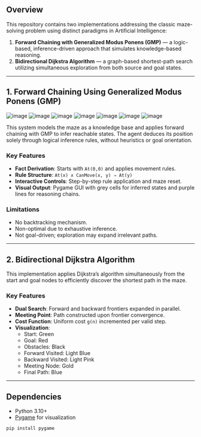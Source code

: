 
## Overview

This repository contains two implementations addressing the classic maze-solving problem using distinct paradigms in Artificial Intelligence:

1. **Forward Chaining with Generalized Modus Ponens (GMP)** — a logic-based, inference-driven approach that simulates knowledge-based reasoning.  
2. **Bidirectional Dijkstra Algorithm** — a graph-based shortest-path search utilizing simultaneous exploration from both source and goal states.

---

## 1. Forward Chaining Using Generalized Modus Ponens (GMP)
![image](https://github.com/user-attachments/assets/1599c34c-6e66-486e-8284-38cfa75ccef2)
![image](https://github.com/user-attachments/assets/e851e8af-805f-4849-8231-f12454a53759)
![image](https://github.com/user-attachments/assets/24336a07-eef9-451e-8cee-f132dd5023c0)
![image](https://github.com/user-attachments/assets/122e633d-dd2e-4370-9be0-4ac5413679ed)
![image](https://github.com/user-attachments/assets/72dcd89d-be7e-42d6-9b12-ae51596d9503)
![image](https://github.com/user-attachments/assets/7ff0cfb6-44ef-4d14-8d0e-6e196b915676)
![image](https://github.com/user-attachments/assets/f52053a5-6030-4f7f-9cf4-fa1ce39e37ce)



This system models the maze as a knowledge base and applies forward chaining with GMP to infer reachable states. The agent deduces its position solely through logical inference rules, without heuristics or goal orientation.

### Key Features
- **Fact Derivation**: Starts with `At(0,0)` and applies movement rules.
- **Rule Structure**: `At(x) ∧ CanMove(x, y) ⇒ At(y)`
- **Interactive Controls**: Step-by-step rule application and maze reset.
- **Visual Output**: Pygame GUI with grey cells for inferred states and purple lines for reasoning chains.

### Limitations
- No backtracking mechanism.
- Non-optimal due to exhaustive inference.
- Not goal-driven; exploration may expand irrelevant paths.

---

## 2. Bidirectional Dijkstra Algorithm

This implementation applies Dijkstra’s algorithm simultaneously from the start and goal nodes to efficiently discover the shortest path in the maze.

### Key Features
- **Dual Search**: Forward and backward frontiers expanded in parallel.
- **Meeting Point**: Path constructed upon frontier convergence.
- **Cost Function**: Uniform cost `g(n)` incremented per valid step.
- **Visualization**:
  - Start: Green
  - Goal: Red
  - Obstacles: Black
  - Forward Visited: Light Blue
  - Backward Visited: Light Pink
  - Meeting Node: Gold
  - Final Path: Blue

---

## Dependencies

- Python 3.10+
- [Pygame](https://www.pygame.org/) for visualization

```bash
pip install pygame
